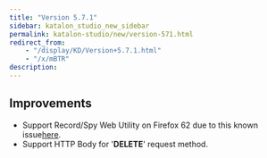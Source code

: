 ```yaml
---
title: "Version 5.7.1"
sidebar: katalon_studio_new_sidebar
permalink: katalon-studio/new/version-571.html
redirect_from:
    - "/display/KD/Version+5.7.1.html"
    - "/x/mBTR"
description:
---
```

Improvements
------------

*   Support Record/Spy Web Utility on Firefox 62 due to this known issue[here](https://github.com/mozilla/geckodriver/issues/1225).
*   Support HTTP Body for '**DELETE**' request method.